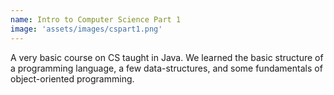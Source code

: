 ```yaml
---
name: Intro to Computer Science Part 1
image: 'assets/images/cspart1.png'
---
```

A very basic course on CS taught in Java. We learned the basic structure of a programming language, a few data-structures, and some fundamentals of object-oriented programming.
